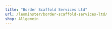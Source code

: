 ```yaml
---
title: "Border Scaffold Services Ltd"
url: /leominster/border-scaffold-services-ltd/
shop: Allgemein
---
```

